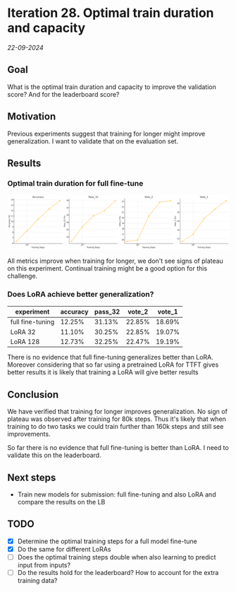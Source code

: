 # Iteration 28. Optimal train duration and capacity

_22-09-2024_

## Goal

What is the optimal train duration and capacity to improve the validation score? And for the leaderboard score?

## Motivation

Previous experiments suggest that training for longer might improve generalization. I want to validate that
on the evaluation set.

## Results

### Optimal train duration for full fine-tune

![metrics vs number of steps](res/2024-09-25-08-32-32.png)

All metrics improve when training for longer, we don't see signs of plateau on this experiment. Continual
training might be a good option for this challenge.

### Does LoRA achieve better generalization?

| experiment       | accuracy | pass_32 | vote_2 | vote_1 |
|------------------|----------|---------|--------|--------|
| full fine-tuning | 12.25%   | 31.13%  | 22.85% | 18.69% |
| LoRA 32          | 11.10%   | 30.25%  | 22.85% | 19.07% |
| LoRA 128         | 12.73%   | 32.25%  | 22.47% | 19.19% |

There is no evidence that full fine-tuning generalizes better than LoRA. 
Moreover considering that so far using a pretrained LoRA for TTFT gives better results it is likely that training a LoRA will give better results

## Conclusion

We have verified that training for longer improves generalization. No sign of plateau was observed after
training for 80k steps. Thus it's likely that when training to do two tasks we could train further than 160k steps
and still see improvements.

So far there is no evidence that full fine-tuning is better than LoRA. I need to validate this on the leaderboard.

## Next steps

- Train new models for submission: full fine-tuning and also LoRA and compare the results on the LB

## TODO

- [x] Determine the optimal training steps for a full model fine-tune
- [x] Do the same for different LoRAs
- [ ] Does the optimal training steps double when also learning to predict input from inputs?
- [ ] Do the results hold for the leaderboard? How to account for the extra training data?
